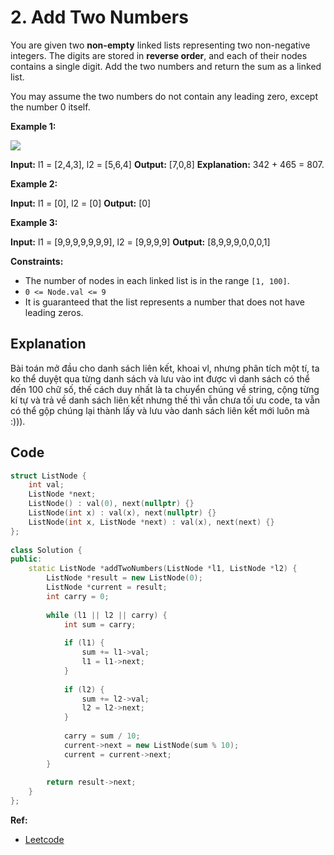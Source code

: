 
# **2. Add Two Numbers** 
 

You are given two  **non-empty**  linked lists representing two non-negative integers. The digits are stored in  **reverse order**, and each of their nodes contains a single digit. Add the two numbers and return the sum as a linked list.

You may assume the two numbers do not contain any leading zero, except the number 0 itself.

**Example 1:**

![](https://assets.leetcode.com/uploads/2020/10/02/addtwonumber1.jpg)

**Input:** l1 = [2,4,3], l2 = [5,6,4]
**Output:** [7,0,8]
**Explanation:** 342 + 465 = 807.

**Example 2:**

**Input:** l1 = [0], l2 = [0]
**Output:** [0]

**Example 3:**

**Input:** l1 = [9,9,9,9,9,9,9], l2 = [9,9,9,9]
**Output:** [8,9,9,9,0,0,0,1]

**Constraints:**

-   The number of nodes in each linked list is in the range  `[1, 100]`.
-   `0 <= Node.val <= 9`
-   It is guaranteed that the list represents a number that does not have leading zeros.
## Explanation 
Bài toán mở đầu cho danh sách liên kết, khoai vl, nhưng phân tích một tí, ta ko thể duyệt qua từng danh sách và lưu vào int được vì danh sách có thể đến 100 chữ số, thế cách duy nhất là ta chuyển chúng về string, cộng từng kí tự và trả về danh sách liên kết nhưng thế thì vẫn chưa tối ưu code, ta vẫn có thể gộp chúng lại thành lấy và lưu vào danh sách liên kết mới luôn mà :))).
## Code  
```c++
struct ListNode {  
    int val;  
    ListNode *next;  
    ListNode() : val(0), next(nullptr) {}  
    ListNode(int x) : val(x), next(nullptr) {}  
    ListNode(int x, ListNode *next) : val(x), next(next) {}  
};  
  
class Solution {  
public:  
    static ListNode *addTwoNumbers(ListNode *l1, ListNode *l2) {  
        ListNode *result = new ListNode(0);  
        ListNode *current = result;  
        int carry = 0;  
  
        while (l1 || l2 || carry) {  
            int sum = carry;  
  
            if (l1) {  
                sum += l1->val;  
                l1 = l1->next;  
            }  
  
            if (l2) {  
                sum += l2->val;  
                l2 = l2->next;  
            }  
  
            carry = sum / 10;  
            current->next = new ListNode(sum % 10);  
            current = current->next;  
        }  
  
        return result->next;  
    }  
};
```

**Ref:**
- [Leetcode](https://leetcode.com/problems/add-two-numbers) 